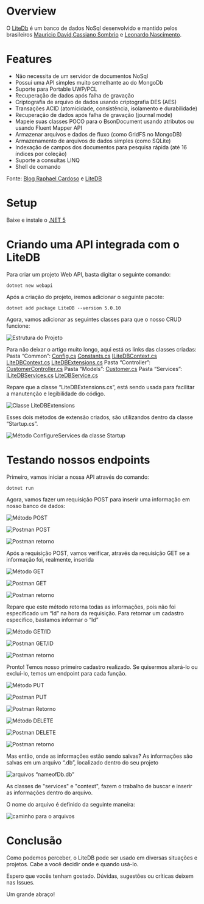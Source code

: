 # Overview

O [LiteDb](https://www.litedb.org/) é um banco de dados NoSql desenvolvido e mantido pelos brasileiros [Mauricio David](https://github.com/mbdavid),[Cassiano Sombrio](https://github.com/kcsombrio) e [Leonardo Nascimento](https://github.com/lbnascimento).

# Features

 - Não necessita de um servidor de documentos NoSql
 - Possui uma API simples muito semelhante ao do MongoDb
 - Suporte para Portable UWP/PCL
 - Recuperação de dados após falha de gravação
 - Criptografia de arquivo de dados usando criptografia DES (AES)
 - Transações ACID (atomicidade, consistência, isolamento e durabilidade)
 - Recuperação de dados após falha de gravação (journal mode)
 - Mapeie suas classes POCO para o BsonDocument usando atributos ou usando Fluent Mapper API
 - Armazenar arquivos e dados de fluxo (como GridFS no MongoDB)
 - Armazenamento de arquivos de dados simples (como SQLite)
 - Indexação de campos dos documentos para pesquisa rápida (até 16 índices por coleção)
 - Suporte a consultas LINQ
 - Shell de comando

Fonte: [Blog Raphael Cardoso](https://raphaelcardoso.com.br/conhecendo-e-usando-o-litedb/) e [LiteDB](https://www.litedb.org/)

# Setup

Baixe e instale o [.NET 5](https://dotnet.microsoft.com/download/dotnet/5.0)

# Criando uma API integrada com o LiteDB

Para criar um projeto Web API, basta digitar o seguinte comando:
```
dotnet new webapi
```

Após a criação do projeto, iremos adicionar o seguinte pacote:
```
dotnet add package LiteDB --version 5.0.10
```

Agora, vamos adicionar as seguintes classes para que o nosso CRUD funcione:

![Estrutura do Projeto](https://dev-to-uploads.s3.amazonaws.com/uploads/articles/w07ip9pl1m1tvmjecgky.png)

Para não deixar o artigo muito longo, aqui está os links das classes criadas:
Pasta “Common”:
[Config.cs](https://github.com/joao2391/LiteDB_API_Example/blob/master/Common/Configs.cs)
[Constants.cs](https://github.com/joao2391/LiteDB_API_Example/blob/master/Common/Constants.cs)
[ILiteDBContext.cs](https://github.com/joao2391/LiteDB_API_Example/blob/master/Common/ILiteDBContext.cs)
[LiteDBContext.cs](https://github.com/joao2391/LiteDB_API_Example/blob/master/Common/LiteDBContext.cs)
[LiteDBExtensions.cs](https://github.com/joao2391/LiteDB_API_Example/blob/master/Common/LiteDBExtensions.cs)
Pasta “Controller”:
[CustomerController.cs](https://github.com/joao2391/LiteDB_API_Example/blob/master/Controllers/CustomerController.cs)
Pasta “Models”:
[Customer.cs](https://github.com/joao2391/LiteDB_API_Example/blob/master/Models/Customer.cs)
Pasta “Services”:
[ILiteDBServices.cs](https://github.com/joao2391/LiteDB_API_Example/blob/master/Services/ILiteDBServices.cs)
[LiteDBService.cs](https://github.com/joao2391/LiteDB_API_Example/blob/master/Services/LiteDBServices.cs)

Repare que a classe “LiteDBExtensions.cs”, está sendo usada para facilitar a manutenção e legibilidade do código.

![Classe LiteDBExtensions](https://dev-to-uploads.s3.amazonaws.com/uploads/articles/tykcv5ws6fgmcqewjn3x.png)

Esses dois métodos de extensão criados, são utilizandos dentro da classe “Startup.cs”.

![Método ConfigureServices da classe Startup](https://dev-to-uploads.s3.amazonaws.com/uploads/articles/fqmmhte51ud0y3ysns30.png)

# Testando nossos endpoints

Primeiro, vamos iniciar a nossa API através do comando:
```
dotnet run
```

Agora, vamos fazer um requisição POST para inserir uma informação em nosso banco de dados:

![Método POST](https://dev-to-uploads.s3.amazonaws.com/uploads/articles/9rqwt79fenolhl7d3gsf.png)

![Postman POST](https://dev-to-uploads.s3.amazonaws.com/uploads/articles/hfr6xenn2cwy6hhyyawa.png)

![Postman retorno](https://dev-to-uploads.s3.amazonaws.com/uploads/articles/qcdcghmibca7s7o8gj9k.png)

Após a requisição POST, vamos verificar, através da requisição GET se a informação foi, realmente, inserida

![Método GET](https://dev-to-uploads.s3.amazonaws.com/uploads/articles/2goieiw6kx7la0tkibcm.png)

![Postman GET](https://dev-to-uploads.s3.amazonaws.com/uploads/articles/llyz4t4llrruink2dkod.png)

![Postman retorno](https://dev-to-uploads.s3.amazonaws.com/uploads/articles/64k84rac6qcw1kq8nfe2.png)

Repare que este método retorna todas as informações, pois não foi especificado um “Id” na hora da requisição.
Para retornar um cadastro específico, bastamos informar o “Id”

![Método GET/ID](https://dev-to-uploads.s3.amazonaws.com/uploads/articles/692x1cj4z631ehcqviv4.png)

![Postman GET/ID](https://dev-to-uploads.s3.amazonaws.com/uploads/articles/g2j6ou99t4p70mz80ycc.png)

![Postman retorno](https://dev-to-uploads.s3.amazonaws.com/uploads/articles/dgs4ula7eyy5wacin5f2.png)

Pronto! Temos nosso primeiro cadastro realizado. Se quisermos alterá-lo ou excluí-lo, temos um endpoint para cada função.

![Método PUT](https://dev-to-uploads.s3.amazonaws.com/uploads/articles/40a9j4lqb2wo3802n5ku.png)

![Postman PUT](https://dev-to-uploads.s3.amazonaws.com/uploads/articles/s59whlgbbzg28j3dgg6s.png)

![Postman Retorno](https://dev-to-uploads.s3.amazonaws.com/uploads/articles/1wlnb6pm988p33g2pw26.png)

![Método DELETE](https://dev-to-uploads.s3.amazonaws.com/uploads/articles/6y9jxtyx9m7qwfezrd14.png)

![Postman DELETE](https://dev-to-uploads.s3.amazonaws.com/uploads/articles/cwt0vgqqh30lxtw4sh4n.png)

![Postman retorno](https://dev-to-uploads.s3.amazonaws.com/uploads/articles/vhbbv83yrm6c2cmm9ck4.png)

Mas então, onde as informações estão sendo salvas? 
As informações são salvas em um arquivo “.db”, localizado dentro do seu projeto

![arquivos “nameofDb.db”](https://dev-to-uploads.s3.amazonaws.com/uploads/articles/betdkb3160dzhnripvdy.png)

As classes de "services" e "context", fazem o trabalho de buscar e inserir as informações dentro do arquivo.

O nome do arquivo é definido da seguinte maneira:

![caminho para o arquivos](https://dev-to-uploads.s3.amazonaws.com/uploads/articles/2nez1hj8bp8nvvr4h3ij.png)

# Conclusão
Como podemos perceber, o LiteDB pode ser usado em diversas situações e projetos. Cabe a você decidir onde e quando usá-lo.

Espero que vocês tenham gostado. Dúvidas, sugestões ou críticas deixem nas Issues.

Um grande abraço!
